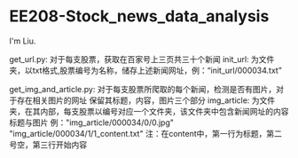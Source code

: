 # EE208-Stock_news_data_analysis

I'm Liu.

get_url.py: 对于每支股票，获取在百家号上三页共三十个新闻
init_url: 为文件夹，以txt格式,股票编号为名称，储存上述新闻网址，例：“init_url/000034.txt”

get_img_and_article.py: 对于每支股票所爬取的每个新闻，检测是否有图片，对于存在相关图片的网址
                        保留其标题，内容，图片三个部分
img_article: 为文件夹，在其内部，每支股票以编号对应一个文件夹，该文件夹中包含新闻网址的内容标题与图片
            例："img_article/000034/0/0.jpg" "img_article/000034/1/1_content.txt"
            注：在content中，第一行为标题，第二号空，第三行开始内容
